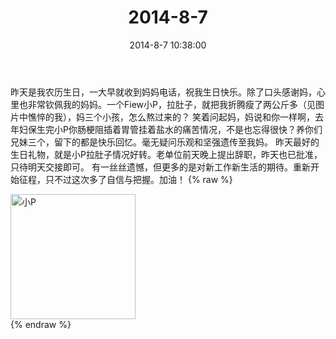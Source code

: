 ﻿---
title: 2014-8-7
date: 2014-8-7 10:38:00
tags:
categories: 妈妈
---
昨天是我农历生日，一大早就收到妈妈电话，祝我生日快乐。除了口头感谢妈，心里也非常钦佩我的妈妈。一个Fiew小P，拉肚子，就把我折腾瘦了两公斤多（见图片中憔悴的我），妈三个小孩，怎么熬过来的？
笑着问起妈，妈说和你一样啊，去年妇保生完小P你肠梗阻插着胃管挂着盐水的痛苦情况，不是也忘得很快？养你们兄妹三个，留下的都是快乐回忆。毫无疑问乐观和坚强遗传至我妈。
昨天最好的生日礼物，就是小P拉肚子情况好转。老单位前天晚上提出辞职，昨天也已批准，只待明天交接即可。
有一丝丝遗憾，但更多的是对新工作新生活的期待。重新开始征程，只不过这次多了自信与把握。加油！
{% raw %}
<div style="width:500 px">
<div style="float:left; width:100 px"><img src="/2014-8-7/微信图片_20171010160921.jpg" width="200" alt="小P"></div>
<div style="clear:both"></div>
</div>
{% endraw %}